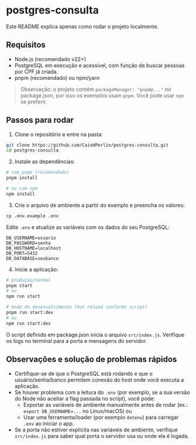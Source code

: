 
# postgres-consulta

Este README explica apenas como rodar o projeto localmente.

## Requisitos
- Node.js (recomendado v22+)
- PostgreSQL em execução e acessível, com função de buscar pessoas por CPF já criada.
- pnpm (recomendado) ou npm/yarn

> Observação: o projeto contém `packageManager: "pnpm@..."` no package.json, por isso os exemplos usam `pnpm`. Você pode usar `npm` se preferir.

## Passos para rodar

1. Clone o repositório e entre na pasta:
```bash
git clone https://github.com/CaioHPerlin/postgres-consulta.git
cd postgres-consulta
```

2. Instale as dependências:
```bash
# com pnpm (recomendado)
pnpm install

# ou com npm
npm install
```

3. Crie o arquivo de ambiente a partir do exemplo e preencha os valores:
```bash
cp .env.example .env
```

Edite `.env` e atualize as variáveis com os dados do seu PostgreSQL:

```dotenv
DB_USERNAME=usuario
DB_PASSWORD=senha
DB_HOSTNAME=localhost
DB_PORT=5432
DB_DATABASE=seubanco
```

4. Inicie a aplicação:
```bash
# produção/normal
pnpm start
# ou
npm run start

# modo de desenvolvimento (hot reload conforme script)
pnpm run start:dev
# ou
npm run start:dev
```

O script definido em package.json inicia o arquivo `src/index.js`. Verifique os logs no terminal para a porta e mensagens do servidor.

## Observações e solução de problemas rápidos
- Certifique-se de que o PostgreSQL está rodando e que o usuário/senha/banco permitem conexão do host onde você executa a aplicação.
- Se houver problema com a leitura do `.env` (por exemplo, se a sua versão do Node não aceitar a flag passada no script), você pode:
  - Exportar as variáveis de ambiente manualmente antes de rodar (ex.: `export DB_USERNAME=...` no Linux/macOS) ou
  - Usar uma ferramenta/loader (por exemplo `dotenv`) para carregar `.env` ao iniciar o app.
- Se a porta não estiver explícita nas variáveis de ambiente, verifique `src/index.js` para saber qual porta o servidor usa ou onde ela é logada.
```
